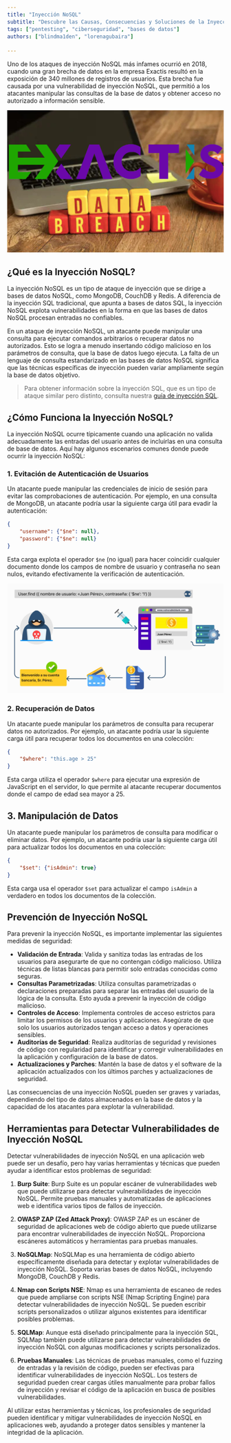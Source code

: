 ```yaml
---
title: "Inyección NoSQL"
subtitle: "Descubre las Causas, Consecuencias y Soluciones de la Inyección NoSQL: Una Guía Completa para Prevenir y Mitigar Vulnerabilidades en Bases de Datos NoSQL"
tags: ["pentesting", "ciberseguridad", "bases de datos"]
authors: ["blindma1den", "lorenagubaira"]

---
```


Uno de los ataques de inyección NoSQL más infames ocurrió en 2018, cuando una gran brecha de datos en la empresa Exactis resultó en la exposición de 340 millones de registros de usuarios. Esta brecha fue causada por una vulnerabilidad de inyección NoSQL, que permitió a los atacantes manipular las consultas de la base de datos y obtener acceso no autorizado a información sensible.

![exactis](https://github.com/4GeeksAcademy/cybersecurity-syllabus/blob/main/assets/pentesting-red-team/exactis.jpeg?raw=true)

## ¿Qué es la Inyección NoSQL?

La inyección NoSQL es un tipo de ataque de inyección que se dirige a bases de datos NoSQL, como MongoDB, CouchDB y Redis. A diferencia de la inyección SQL tradicional, que apunta a bases de datos SQL, la inyección NoSQL explota vulnerabilidades en la forma en que las bases de datos NoSQL procesan entradas no confiables.

En un ataque de inyección NoSQL, un atacante puede manipular una consulta para ejecutar comandos arbitrarios o recuperar datos no autorizados. Esto se logra a menudo insertando código malicioso en los parámetros de consulta, que la base de datos luego ejecuta. La falta de un lenguaje de consulta estandarizado en las bases de datos NoSQL significa que las técnicas específicas de inyección pueden variar ampliamente según la base de datos objetivo.

> Para obtener información sobre la inyección SQL, que es un tipo de ataque similar pero distinto, consulta nuestra [guía de inyección SQL](https://4geeks.com/lesson/what-is-and-how-to-prevent-sql-injection).

## ¿Cómo Funciona la Inyección NoSQL?

La inyección NoSQL ocurre típicamente cuando una aplicación no valida adecuadamente las entradas del usuario antes de incluirlas en una consulta de base de datos. Aquí hay algunos escenarios comunes donde puede ocurrir la inyección NoSQL:

### 1. Evitación de Autenticación de Usuarios

Un atacante puede manipular las credenciales de inicio de sesión para evitar las comprobaciones de autenticación. Por ejemplo, en una consulta de MongoDB, un atacante podría usar la siguiente carga útil para evadir la autenticación:

```json
{
    "username": {"$ne": null},
    "password": {"$ne": null}
}
```

Esta carga explota el operador `$ne` (no igual) para hacer coincidir cualquier documento donde los campos de nombre de usuario y contraseña no sean nulos, evitando efectivamente la verificación de autenticación.

![NoSQL1](https://github.com/4GeeksAcademy/cybersecurity-syllabus/blob/main/assets/NoSQL1.es.png?raw=true)

### 2. Recuperación de Datos

Un atacante puede manipular los parámetros de consulta para recuperar datos no autorizados. Por ejemplo, un atacante podría usar la siguiente carga útil para recuperar todos los documentos en una colección:

```json
{
    "$where": "this.age > 25"
}
```

Esta carga utiliza el operador `$where` para ejecutar una expresión de JavaScript en el servidor, lo que permite al atacante recuperar documentos donde el campo de edad sea mayor a 25.

## 3. Manipulación de Datos

Un atacante puede manipular los parámetros de consulta para modificar o eliminar datos. Por ejemplo, un atacante podría usar la siguiente carga útil para actualizar todos los documentos en una colección:

```json
{
    "$set": {"isAdmin": true}
}
```

Esta carga usa el operador `$set` para actualizar el campo `isAdmin` a verdadero en todos los documentos de la colección.

## Prevención de Inyección NoSQL

Para prevenir la inyección NoSQL, es importante implementar las siguientes medidas de seguridad:

- **Validación de Entrada**: Valida y sanitiza todas las entradas de los usuarios para asegurarte de que no contengan código malicioso. Utiliza técnicas de listas blancas para permitir solo entradas conocidas como seguras.
- **Consultas Parametrizadas**: Utiliza consultas parametrizadas o declaraciones preparadas para separar las entradas del usuario de la lógica de la consulta. Esto ayuda a prevenir la inyección de código malicioso.
- **Controles de Acceso**: Implementa controles de acceso estrictos para limitar los permisos de los usuarios y aplicaciones. Asegúrate de que solo los usuarios autorizados tengan acceso a datos y operaciones sensibles.
- **Auditorías de Seguridad**: Realiza auditorías de seguridad y revisiones de código con regularidad para identificar y corregir vulnerabilidades en la aplicación y configuración de la base de datos.
- **Actualizaciones y Parches**: Mantén la base de datos y el software de la aplicación actualizados con los últimos parches y actualizaciones de seguridad.

Las consecuencias de una inyección NoSQL pueden ser graves y variadas, dependiendo del tipo de datos almacenados en la base de datos y la capacidad de los atacantes para explotar la vulnerabilidad.

## Herramientas para Detectar Vulnerabilidades de Inyección NoSQL

Detectar vulnerabilidades de inyección NoSQL en una aplicación web puede ser un desafío, pero hay varias herramientas y técnicas que pueden ayudar a identificar estos problemas de seguridad:

1. **Burp Suite**: Burp Suite es un popular escáner de vulnerabilidades web que puede utilizarse para detectar vulnerabilidades de inyección NoSQL. Permite pruebas manuales y automatizadas de aplicaciones web e identifica varios tipos de fallos de inyección.

2. **OWASP ZAP (Zed Attack Proxy)**: OWASP ZAP es un escáner de seguridad de aplicaciones web de código abierto que puede utilizarse para encontrar vulnerabilidades de inyección NoSQL. Proporciona escáneres automáticos y herramientas para pruebas manuales.

3. **NoSQLMap**: NoSQLMap es una herramienta de código abierto específicamente diseñada para detectar y explotar vulnerabilidades de inyección NoSQL. Soporta varias bases de datos NoSQL, incluyendo MongoDB, CouchDB y Redis.

4. **Nmap con Scripts NSE**: Nmap es una herramienta de escaneo de redes que puede ampliarse con scripts NSE (Nmap Scripting Engine) para detectar vulnerabilidades de inyección NoSQL. Se pueden escribir scripts personalizados o utilizar algunos existentes para identificar posibles problemas.

5. **SQLMap**: Aunque está diseñado principalmente para la inyección SQL, SQLMap también puede utilizarse para detectar vulnerabilidades de inyección NoSQL con algunas modificaciones y scripts personalizados.

6. **Pruebas Manuales**: Las técnicas de pruebas manuales, como el fuzzing de entradas y la revisión de código, pueden ser efectivas para identificar vulnerabilidades de inyección NoSQL. Los testers de seguridad pueden crear cargas útiles manualmente para probar fallos de inyección y revisar el código de la aplicación en busca de posibles vulnerabilidades.

Al utilizar estas herramientas y técnicas, los profesionales de seguridad pueden identificar y mitigar vulnerabilidades de inyección NoSQL en aplicaciones web, ayudando a proteger datos sensibles y mantener la integridad de la aplicación.
